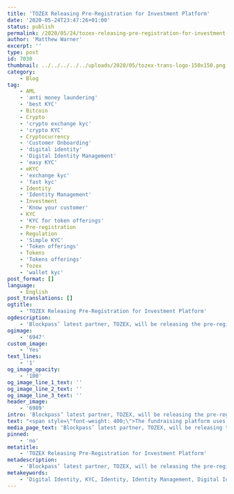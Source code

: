 ```yaml
---
title: 'TOZEX Releasing Pre-Registration for Investment Platform'
date: '2020-05-24T23:47:26+01:00'
status: publish
permalink: /2020/05/24/tozex-releasing-pre-registration-for-investment-platform
author: 'Matthew Warner'
excerpt: ''
type: post
id: 7030
thumbnail: ../../../../../uploads/2020/05/tozex-trans-logo-150x150.png
category:
    - Blog
tag:
    - AML
    - 'anti money laundering'
    - 'best KYC'
    - Bitcoin
    - Crypto
    - 'crypto exchange kyc'
    - 'crypto KYC'
    - Cryptocurrency
    - 'Customer Onboarding'
    - 'digital identity'
    - 'Digital Identity Management'
    - 'easy KYC'
    - eKYC
    - 'exchange kyc'
    - 'fast kyc'
    - Identity
    - 'Identity Management'
    - Investment
    - 'Know your customer'
    - KYC
    - 'KYC for token offerings'
    - Pre-registration
    - Regulation
    - 'Simple KYC'
    - 'Token offerings'
    - Tokens
    - 'Tokens offerings'
    - Tozex
    - 'wallet kyc'
post_format: []
language:
    - English
post_translations: []
ogtitle:
    - 'TOZEX Releasing Pre-Registration for Investment Platform'
ogdescription:
    - 'Blockpass’ latest partner, TOZEX, will be releasing the pre-registration period for its crypto asset investment platform on Monday the 25th May 2020. TOZEX aims to facilitate the tokenization of the economy whilst ensuring compliance with regulations and transparency. '
ogimage:
    - '6947'
custom_image:
    - 'Yes'
text_lines:
    - '1'
og_image_opacity:
    - '100'
og_image_line_1_text: ''
og_image_line_2_text: ''
og_image_line_3_text: ''
header_image:
    - '6989'
intro: 'Blockpass’ latest partner, TOZEX, will be releasing the pre-registration period for its crypto asset investment platform on Monday the 25th May 2020. TOZEX aims to facilitate the tokenization of the economy whilst ensuring compliance with regulations and transparency. '
text: "<span style=\"font-weight: 400;\">The fundraising platform uses blockchain technology to allow small and medium sized enterprises to raise capital. Partnership with Blockpass will simplify investor identification and the <a href=\"http://www.blockpass.org/kyc\">KYC</a> processes whilst ensuring that the company’s focus on compliance remains at the forefront, with 5th AML Directive and GDPR both satisfied.</span>\r\n\r\n<span style=\"font-weight: 400;\">On the following day, Blockpass CEO, Adam Vaziri, and <a href=\"https://tozex.io/\">Tozex</a>’s CEO, Remy Ozcan, will have a virtual fireside chat to talk about the launch, the partnership and compliance with Blockpass COO, Hans Lombardo, moderating.\_</span>\r\n\r\n<span style=\"font-weight: 400;\">This event marks another step towards a world where the process of <a href=\"http://www.blockpass.org/kyc\">KYC</a> and <a href=\"https://www.blockpass.org/2019/10/21/understanding-aml-compliance/\">AML</a> is carried out effortlessly and conveniently so we can maintain safety and security whilst enjoying the benefits of worldwide trade and interactions.</span>\r\n\r\nFor registration, visit <a href=\"https://www.blockpass.org/marketplace/\">https://www.blockpass.org/marketplace/</a>"
media_page_text: 'Blockpass’ latest partner, TOZEX, will be releasing the pre-registration period for its crypto asset investment platform on Monday the 25th May 2020. TOZEX aims to facilitate the tokenization of the economy whilst ensuring compliance with regulations and transparency. '
pinned:
    - 'no'
metatitle:
    - 'TOZEX Releasing Pre-Registration for Investment Platform'
metadescription:
    - 'Blockpass’ latest partner, TOZEX, will be releasing the pre-registration period for its crypto asset investment platform on Monday the 25th May 2020. TOZEX aims to facilitate the tokenization of the economy whilst ensuring compliance with regulations and transparency. '
metakeywords:
    - 'Digital Identity, KYC, Identity, Identity Management, Digital Identity Management, TOZEX, Pre-registration, Crypto, Investment, Regulation, AML, Anti Money Laundering, Tokens offerings, Token offerings, tokens, crypto, bitcoin, cryptocurrency, KYC for token offerings, Know your customer, customer onboarding, ekyc, easy kyc, crypto KYC, exchange kyc, wallet kyc, crypto exchange kyc, fast kyc, best kyc, simple kyc, GDPR, 5th AML Directive, '
---
```

<!DOCTYPE html PUBLIC "-//W3C//DTD HTML 4.0 Transitional//EN" "http://www.w3.org/TR/REC-html40/loose.dtd">
<?xml encoding="UTF-8">
